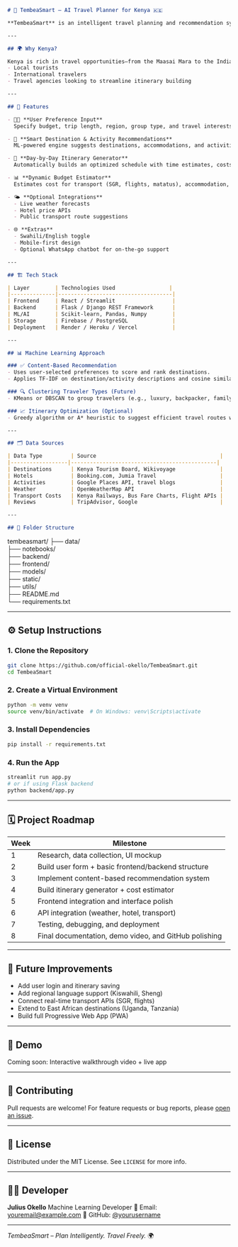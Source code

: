 ```markdown
# 🧭 TembeaSmart – AI Travel Planner for Kenya 🇰🇪

**TembeaSmart** is an intelligent travel planning and recommendation system that helps users explore Kenya like never before. Whether you're planning a beach escape, safari, hiking trip, or cultural tour, TembeaSmart generates personalized itineraries using machine learning and real-time data.

---

## 🌍 Why Kenya?

Kenya is rich in travel opportunities—from the Maasai Mara to the Indian Ocean, Mt. Kenya to the Great Rift Valley. This system makes trip planning simple for:
- Local tourists
- International travelers
- Travel agencies looking to streamline itinerary building

---

## 🚀 Features

- 🧑‍💻 **User Preference Input**  
  Specify budget, trip length, region, group type, and travel interests like wildlife, beaches, hiking, or culture.

- 🎯 **Smart Destination & Activity Recommendations**  
  ML-powered engine suggests destinations, accommodations, and activities tailored to your needs.

- 📅 **Day-by-Day Itinerary Generator**  
  Automatically builds an optimized schedule with time estimates, costs, and transport options.

- 📊 **Dynamic Budget Estimator**  
  Estimates cost for transport (SGR, flights, matatus), accommodation, and entry fees.

- 🌤️ **Optional Integrations**  
  - Live weather forecasts  
  - Hotel price APIs  
  - Public transport route suggestions

- 🌐 **Extras**  
  - Swahili/English toggle  
  - Mobile-first design  
  - Optional WhatsApp chatbot for on-the-go support

---

## 🏗️ Tech Stack

| Layer        | Technologies Used                 |
|--------------|------------------------------------|
| Frontend     | React / Streamlit                  |
| Backend      | Flask / Django REST Framework      |
| ML/AI        | Scikit-learn, Pandas, Numpy        |
| Storage      | Firebase / PostgreSQL              |
| Deployment   | Render / Heroku / Vercel           |

---

## 📊 Machine Learning Approach

### ✅ Content-Based Recommendation
- Uses user-selected preferences to score and rank destinations.
- Applies TF-IDF on destination/activity descriptions and cosine similarity to find relevant matches.

### 🔍 Clustering Traveler Types (Future)
- KMeans or DBSCAN to group travelers (e.g., luxury, backpacker, family) and improve personalization.

### 📈 Itinerary Optimization (Optional)
- Greedy algorithm or A* heuristic to suggest efficient travel routes within time and cost limits.

---

## 🗂️ Data Sources

| Data Type         | Source                                       |
|------------------|----------------------------------------------|
| Destinations      | Kenya Tourism Board, Wikivoyage              |
| Hotels            | Booking.com, Jumia Travel                    |
| Activities        | Google Places API, travel blogs              |
| Weather           | OpenWeatherMap API                           |
| Transport Costs   | Kenya Railways, Bus Fare Charts, Flight APIs |
| Reviews           | TripAdvisor, Google                          |

---

## 📁 Folder Structure
```
tembeasmart/
├── data/                  
├── notebooks/             
├── backend/                
├── frontend/              
├── models/                
├── static/                 
├── utils/                  
├── README.md              
└── requirements.txt       

---

## ⚙️ Setup Instructions

### 1. Clone the Repository
```bash
git clone https://github.com/official-okello/TembeaSmart.git
cd TembeaSmart
````

### 2. Create a Virtual Environment

```bash
python -m venv venv
source venv/bin/activate  # On Windows: venv\Scripts\activate
```

### 3. Install Dependencies

```bash
pip install -r requirements.txt
```

### 4. Run the App

```bash
streamlit run app.py
# or if using Flask backend
python backend/app.py
```

---

## 🗓️ Project Roadmap

| Week | Milestone                                             |
| ---- | ----------------------------------------------------- |
| 1    | Research, data collection, UI mockup                  |
| 2    | Build user form + basic frontend/backend structure    |
| 3    | Implement content-based recommendation system         |
| 4    | Build itinerary generator + cost estimator            |
| 5    | Frontend integration and interface polish             |
| 6    | API integration (weather, hotel, transport)           |
| 7    | Testing, debugging, and deployment                    |
| 8    | Final documentation, demo video, and GitHub polishing |

---

## 🧠 Future Improvements

* Add user login and itinerary saving
* Add regional language support (Kiswahili, Sheng)
* Connect real-time transport APIs (SGR, flights)
* Extend to East African destinations (Uganda, Tanzania)
* Build full Progressive Web App (PWA)

---

## 🎥 Demo

Coming soon: Interactive walkthrough video + live app

---

## 🤝 Contributing

Pull requests are welcome! For feature requests or bug reports, please [open an issue](https://github.com/official-okello/TembeaSmart/issues).

---

## 📜 License

Distributed under the MIT License. See `LICENSE` for more info.

---

## 🙋‍♂️ Developer

**Julius Okello**
Machine Learning Developer
📧 Email: [youremail@example.com](mailto:officialokello@gmail.com)
🔗 GitHub: [@yourusername](https://github.com/official-okello)

---

*TembeaSmart – Plan Intelligently. Travel Freely.* 🌍

```
